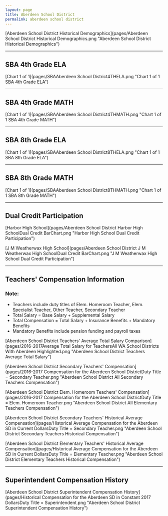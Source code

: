 ```yaml
---
layout: page
title: Aberdeen School District
permalink: aberdeen school district
---
```



[Aberdeen School District Historical Demographics](pages/Aberdeen School District Historical Demographics.png "Aberdeen School District Historical Demographics")

___

## SBA 4th Grade ELA

[Chart 1 of 1](pages/SBAAberdeen School District4THELA.png "Chart 1 of 1 SBA 4th Grade ELA")


___

## SBA 4th Grade MATH

[Chart 1 of 1](pages/SBAAberdeen School District4THMATH.png "Chart 1 of 1 SBA 4th Grade MATH")


___

## SBA 8th Grade ELA

[Chart 1 of 1](pages/SBAAberdeen School District8THELA.png "Chart 1 of 1 SBA 8th Grade ELA")


___

## SBA 8th Grade MATH

[Chart 1 of 1](pages/SBAAberdeen School District8THMATH.png "Chart 1 of 1 SBA 8th Grade MATH")


___

## Dual Credit Participation

[Harbor High School](pages/Aberdeen School District Harbor High SchoolDual Credit BarChart.png "Harbor High School Dual Credit Participation")

[J M Weatherwax High School](pages/Aberdeen School District J M Weatherwax High SchoolDual Credit BarChart.png "J M Weatherwax High School Dual Credit Participation")


___

## Teachers' Compensation Information
### Note:
- Teachers include duty titles of Elem. Homeroom Teacher, Elem. Specialist Teacher, Other Teacher, Secondary Teacher
- Total Salary = Base Salary + Supplemental Salary
- Total Compensation = Total Salary + Insurance Benefits + Mandatory Benefits
- Mandatory Benefits include pension funding and payroll taxes

[Aberdeen School District Teachers' Average Total Salary Comparison](pages/2016-2017Average Total Salary for TeachersAll WA School Districts With Aberdeen Highlighted.png "Aberdeen School District Teachers Average Total Salary")

[Aberdeen School District Secondary Teachers' Compensation](pages/2016-2017 Compensation for the Aberdeen School DistrictDuty Title = Secondary Teacher.png "Aberdeen School District All Secondary Teachers Compensation")

[Aberdeen School District Elem. Homeroom Teachers' Compensation](pages/2016-2017 Compensation for the Aberdeen School DistrictDuty Title = Elem. Homeroom Teacher.png "Aberdeen School District All Elementary Teachers Compensation")

[Aberdeen School District Secondary Teachers' Historical Average Compensation](pages/Historical Average Compensation for the Aberdeen SD in Current DollarsDuty Title = Secondary Teacher.png "Aberdeen School District Secondary Teachers Historical Compensation")

[Aberdeen School District Elementary Teachers' Historical Average Compensation](pages/Historical Average Compensation for the Aberdeen SD in Current DollarsDuty Title = Elementary Teacher.png "Aberdeen School District Elementary Teachers Historical Compensation")


___

## Superintendent Compensation History

[Aberdeen School District Superintendent Compensation History](pages/Historical Compensation for the Aberdeen SD in Constant 2017 DollarsDuty Title = Superintendent.png "Aberdeen School District Superintendent Compensation History")

